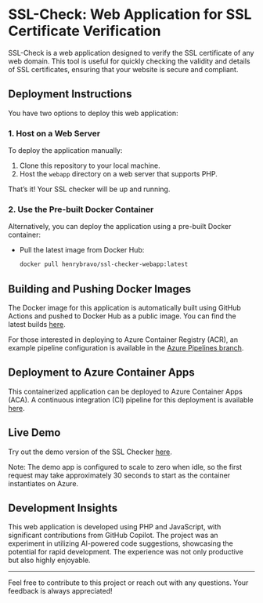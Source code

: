 # SSL-Check: Web Application for SSL Certificate Verification

SSL-Check is a web application designed to verify the SSL certificate of any web domain. This tool is useful for quickly checking the validity and details of SSL certificates, ensuring that your website is secure and compliant.

## Deployment Instructions

You have two options to deploy this web application:

### 1. Host on a Web Server

To deploy the application manually:

1. Clone this repository to your local machine.
2. Host the `webapp` directory on a web server that supports PHP.

That’s it! Your SSL checker will be up and running.

### 2. Use the Pre-built Docker Container

Alternatively, you can deploy the application using a pre-built Docker container:

- Pull the latest image from Docker Hub:

  ```bash
  docker pull henrybravo/ssl-checker-webapp:latest
  ```

## Building and Pushing Docker Images

The Docker image for this application is automatically built using GitHub Actions and pushed to Docker Hub as a public image. You can find the latest builds [here](https://hub.docker.com/r/henrybravo/ssl-checker-webapp).

For those interested in deploying to Azure Container Registry (ACR), an example pipeline configuration is available in the [Azure Pipelines branch](https://github.com/henrybravo/ssl-check/blob/azure-pipelines/.github/workflows/deploy.yml).

## Deployment to Azure Container Apps

This containerized application can be deployed to Azure Container Apps (ACA). A continuous integration (CI) pipeline for this deployment is available [here](https://gitlab.com/henrybravo/tf-azure-container-app/).

## Live Demo

Try out the demo version of the SSL Checker [here](https://dev-ssl-checker-webapp.redwave-86e6e6c2.northeurope.azurecontainerapps.io).

Note: The demo app is configured to scale to zero when idle, so the first request may take approximately 30 seconds to start as the container instantiates on Azure.

## Development Insights

This web application is developed using PHP and JavaScript, with significant contributions from GitHub Copilot. The project was an experiment in utilizing AI-powered code suggestions, showcasing the potential for rapid development. The experience was not only productive but also highly enjoyable.

---

Feel free to contribute to this project or reach out with any questions. Your feedback is always appreciated!
